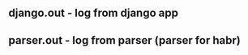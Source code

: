 ## django.out - log from django app  <br />
## parser.out - log from parser (parser for habr)  <br />

